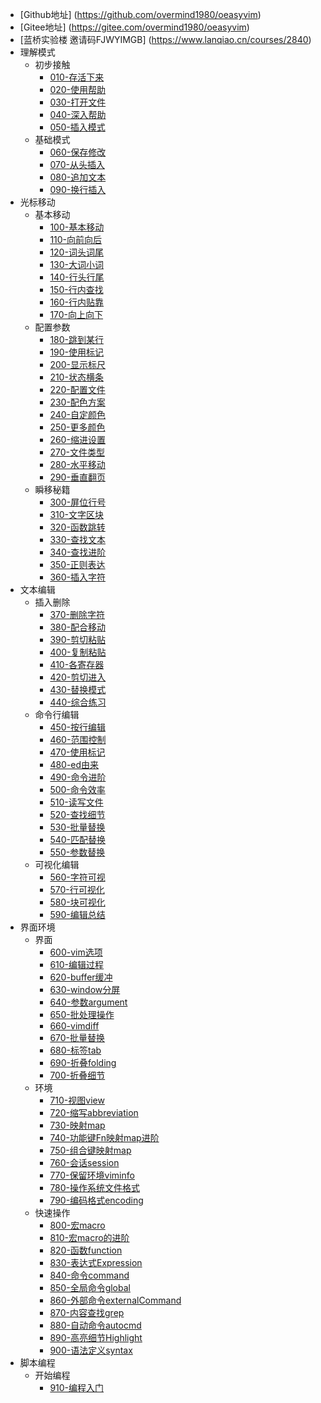 - [Github地址] (https://github.com/overmind1980/oeasyvim)
- [Gitee地址] (https://gitee.com/overmind1980/oeasyvim)
- [蓝桥实验楼 邀请码FJWYIMGB] (https://www.lanqiao.cn/courses/2840)
- 理解模式
    - 初步接触
        - [010-存活下来](./markdown/10-49420-存活下来.sy.md)
        - [020-使用帮助](./markdown/20-50041-使用帮助.sy.md)
        - [030-打开文件](./markdown/30-50043-打开文件.sy.md)
        - [040-深入帮助](./markdown/40-50083-深入帮助.sy.md)
        - [050-插入模式](./markdown/50-50084-插入模式.sy.md)
    - 基础模式    
        - [060-保存修改](./markdown/60-50210-保存修改.sy.md)
        - [070-从头插入](./markdown/70-50211-从头插入.sy.md)
        - [080-追加文本](./markdown/80-50213-追加文本.sy.md)
        - [090-换行插入](./markdown/90-50226-换行插入.sy.md)
- 光标移动
    - 基本移动
        - [100-基本移动](./markdown/100-50227-基本移动.sy.md)
        - [110-向前向后](./markdown/110-52121-向前向后.sy.md)
        - [120-词头词尾](./markdown/120-52241-词头词尾.sy.md)
        - [130-大词小词](./markdown/130-52280-大词小词.sy.md)
        - [140-行头行尾](./markdown/140-52281-行头行尾.sy.md)
        - [150-行内查找](./markdown/150-52282-行内查找.sy.md)
        - [160-行内贴靠](./markdown/160-52485-行内贴靠.sy.md)
        - [170-向上向下](./markdown/170-52557-向上向下.sy.md)
    - 配置参数 
        - [180-跳到某行](./markdown/180-52611-跳到某行.sy.md)
        - [190-使用标记](./markdown/190-79636-使用标记.sy.md)
        - [200-显示标尺](./markdown/200-52885-显示标尺.sy.md)
        - [210-状态横条](./markdown/210-52894-状态横条.sy.md)
        - [220-配置文件](./markdown/220-52895-配置文件.sy.md)
        - [230-配色方案](./markdown/230-52975-配色方案.sy.md)
        - [240-自定颜色](./markdown/240-52977-自定颜色.sy.md)
        - [250-更多颜色](./markdown/250-157153-更多颜色.sy.md)
        - [260-缩进设置](./markdown/260-53012-缩进设置.sy.md)
        - [270-文件类型](./markdown/270-53095-文件类型.sy.md)
        - [280-水平移动](./markdown/280-53096-水平移动.sy.md)
        - [290-垂直翻页](./markdown/290-53103-垂直翻页.sy.md)
    - 瞬移秘籍
        - [300-屏位行号](./markdown/300-53107-屏位行号.sy.md)
        - [310-文字区块](./markdown/310-53102-文字区块.sy.md)
        - [320-函数跳转](./markdown/320-82618-函数跳转.sy.md)
        - [330-查找文本](./markdown/330-53108-查找文本.sy.md)
        - [340-查找进阶](./markdown/340-53112-查找进阶.sy.md)
        - [350-正则表达](./markdown/350-79644-正则表达.sy.md)
        - [360-插入字符](./markdown/360-79726-插入字符.sy.md)
- 文本编辑 
    - 插入删除
        - [370-删除字符](./markdown/370-79727-删除字符.sy.md)
        - [380-配合移动](./markdown/380-79818-配合移动.sy.md)
        - [390-剪切粘贴](./markdown/390-79823-剪切粘贴.sy.md)
        - [400-复制粘贴](./markdown/400-79930-复制粘贴.sy.md)
        - [410-各寄存器](./markdown/410-79953-各寄存器.sy.md)
        - [420-剪切进入](./markdown/420-80098-剪切进入.sy.md)
        - [430-替换模式](./markdown/430-80099-替换模式.sy.md)
        - [440-综合练习](./markdown/440-80100-综合练习.sy.md)
    - 命令行编辑
        - [450-按行编辑](./markdown/450-80115-按行编辑.sy.md)
        - [460-范围控制](./markdown/460-81024-范围控制.sy.md)
        - [470-使用标记](./markdown/470-81025-使用标记.sy.md)
        - [480-ed由来](./markdown/480-81029-ed由来.sy.md)
        - [490-命令进阶](./markdown/490-81336-命令进阶.sy.md)
        - [500-命令效率](./markdown/500-81338-命令效率.sy.md)
        - [510-读写文件](./markdown/510-81543-读写文件.sy.md)
        - [520-查找细节](./markdown/520-81549-查找细节.sy.md)
        - [530-批量替换](./markdown/530-81564-批量替换.sy.md)
        - [540-匹配替换](./markdown/540-81622-匹配替换.sy.md)
        - [550-参数替换](./markdown/550-81623-参数替换.sy.md)
    - 可视化编辑
        - [560-字符可视](./markdown/560-81624-字符可视.sy.md)
        - [570-行可视化](./markdown/570-81629-行可视化.sy.md)
        - [580-块可视化](./markdown/580-81713-块可视化.sy.md)
        - [590-编辑总结](./markdown/590-81715-编辑总结.sy.md)
- 界面环境
    - 界面
        - [600-vim选项](./markdown/600-81781-vim选项.sy.md)
        - [610-编辑过程](./markdown/610-81796-编辑过程.sy.md)
        - [620-buffer缓冲](./markdown/620-81877-buffer缓冲.sy.md)
        - [630-window分屏](./markdown/630-81894-window分屏.sy.md)
        - [640-参数argument](./markdown/640-81966-参数argument.sy.md)
        - [650-批处理操作](./markdown/650-81945-批处理操作.sy.md)
        - [660-vimdiff](./markdown/660-157478-vimdiff.sy.md)
        - [670-批量替换](./markdown/670-81968-批量替换.sy.md)
        - [680-标签tab](./markdown/680-82621-标签tab.sy.md)
        - [690-折叠folding](./markdown/690-86848-折叠folding.sy.md)
        - [700-折叠细节](./markdown/700-86849-折叠细节.sy.md)
    - 环境
        - [710-视图view](./markdown/710-170697-视图view.sy.md)
        - [720-缩写abbreviation](./markdown/720-170714-缩写abbreviation.sy.md)
        - [730-映射map](./markdown/730-170729-映射map.sy.md)
        - [740-功能键Fn映射map进阶](./markdown/740-170734-功能键Fn映射map进阶.sy.md)
        - [750-组合键映射map](./markdown/750-170982-组合键映射map.sy.md)
        - [760-会话session](./markdown/760-173575-会话session.sy.md)
        - [770-保留环境viminfo](./markdown/770-174121-保留环境viminfo.sy.md)
        - [780-操作系统文件格式](./markdown/780-181968-操作系统文件格式fileformat.sy.md)
        - [790-编码格式encoding](./markdown/790-182228-编码格式encoding.sy.md)
    - 快速操作
        - [800-宏macro](./markdown/800-182652-宏macro.sy.md)
        - [810-宏macro的进阶](./markdown/810-182653-宏macro的进阶.sy.md)
        - [820-函数function](./markdown/820-182654-函数function.sy.md)
        - [830-表达式Expression](./markdown/830-182657-表达式Expression.sy.md)
        - [840-命令command](./markdown/840-182673-命令command.sy.md)
        - [850-全局命令global](./markdown/850-182675-全局命令global.sy.md)
        - [860-外部命令externalCommand](./markdown/860-182677-外部命令externalCommand.sy.md)
        - [870-内容查找grep](./markdown/870-183444-内容查找grep.sy.md)
        - [880-自动命令autocmd](./markdown/880-183445-自动命令autocmd.sy.md)
        - [890-高亮细节Highlight](./markdown/890-183456-高亮细节Highlight.sy.md)
        - [900-语法定义syntax](./markdown/900-183457-语法定义syntax.sy.md)
- 脚本编程 
    - 开始编程
        - [910-编程入门](./markdown/910-183639-编程入门.sy.md)
    
